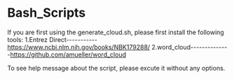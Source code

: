 # Bash_Scripts
If you are first using the generate_cloud.sh, please first install the following tools:
1.Entrez Direct-----------https://www.ncbi.nlm.nih.gov/books/NBK179288/
2.word_cloud--------------https://github.com/amueller/word_cloud

To see help message about the script, please excute it without any options.
